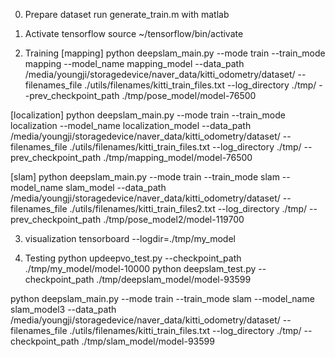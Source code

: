 0. Prepare dataset
run generate_train.m with matlab 

1. Activate tensorflow
source ~/tensorflow/bin/activate 

2. Training
[mapping]
python deepslam_main.py --mode train --train_mode mapping --model_name mapping_model --data_path /media/youngji/storagedevice/naver_data/kitti_odometry/dataset/ --filenames_file ./utils/filenames/kitti_train_files.txt --log_directory ./tmp/ --prev_checkpoint_path ./tmp/pose_model/model-76500

[localization]
python deepslam_main.py --mode train --train_mode localization --model_name localization_model --data_path /media/youngji/storagedevice/naver_data/kitti_odometry/dataset/ --filenames_file ./utils/filenames/kitti_train_files.txt --log_directory ./tmp/ --prev_checkpoint_path ./tmp/mapping_model/model-76500

[slam]
python deepslam_main.py --mode train --train_mode slam --model_name slam_model --data_path /media/youngji/storagedevice/naver_data/kitti_odometry/dataset/ --filenames_file ./utils/filenames/kitti_train_files2.txt --log_directory ./tmp/ --prev_checkpoint_path ./tmp/pose_model2/model-119700

3. visualization
tensorboard --logdir=./tmp/my_model
 
4. Testing
python updeepvo_test.py --checkpoint_path ./tmp/my_model/model-10000
python deepslam_test.py --checkpoint_path ./tmp/deepslam_model/model-93599

python deepslam_main.py --mode train --train_mode slam --model_name slam_model3 --data_path /media/youngji/storagedevice/naver_data/kitti_odometry/dataset/ --filenames_file ./utils/filenames/kitti_train_files.txt --log_directory ./tmp/ --checkpoint_path ./tmp/slam_model/model-93599


